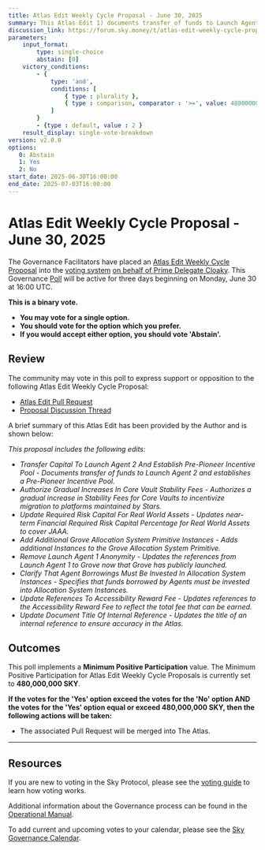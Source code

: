 ```yaml
---
title: Atlas Edit Weekly Cycle Proposal - June 30, 2025
summary: This Atlas Edit 1) documents transfer of funds to Launch Agent 2 and establishes a Pre-Pioneer Incentive Pool, 2) authorizes a gradual increase in Stability Fees for Core Vaults to incentivize migration to platforms maintained by Stars, 3) updates near-term Financial Required Risk Capital Percentage for Real World Assets to cover JAAA, 4) adds additional Instances to the Grove Allocation System Primitive, 5) updates the references from Launch Agent 1 to Grove now that Grove has publicly launched, 6) specifies that funds borrowed by Agents must be invested into Allocation System Instances, 7) updates references to the Accessibility Reward Fee to reflect the total fee that can be earned, 8) updates the title of an internal reference to ensure accuracy in the Atlas.
discussion_link: https://forum.sky.money/t/atlas-edit-weekly-cycle-proposal-week-of-2025-06-30/26744/
parameters:
    input_format:
        type: single-choice
        abstain: [0]
    victory_conditions:
        - {
            type: 'and',
            conditions: [
                { type : plurality },
                { type : comparison, comparator : '>=', value: 480000000 }
            ]
        }
        - {type : default, value : 2 }
    result_display: single-vote-breakdown
version: v2.0.0
options:
   0: Abstain
   1: Yes
   2: No
start_date: 2025-06-30T16:00:00
end_date: 2025-07-03T16:00:00
---
```


# Atlas Edit Weekly Cycle Proposal - June 30, 2025

The Governance Facilitators have placed an [Atlas Edit Weekly Cycle Proposal](https://sky-atlas.powerhouse.io/#A.1.9.2_Atlas_Edit_Weekly_Cycle-4a8ad9ad-5c5d-4994-9b46-f04c0e61ce59|0db30308) into the [voting system](https://vote.sky.money/polling) [on behalf of Prime Delegate Cloaky](https://forum.sky.money/t/atlas-edit-weekly-cycle-proposal-week-of-2025-06-30/26744/2). This Governance [Poll](https://sky-atlas.powerhouse.io/#A.1.9.2_Atlas_Edit_Weekly_Cycle-4a8ad9ad-5c5d-4994-9b46-f04c0e61ce59%7C0db30308) will be active for three days beginning on Monday, June 30 at 16:00 UTC.

**This is a binary vote.**

- **You may vote for a single option.**
- **You should vote for the option which you prefer.**
- **If you would accept either option, you should vote 'Abstain'.**

## Review

The community may vote in this poll to express support or opposition to the following Atlas Edit Weekly Cycle Proposal:

- [Atlas Edit Pull Request](https://github.com/sky-ecosystem/next-gen-atlas/pull/22)
- [Proposal Discussion Thread](https://forum.sky.money/t/atlas-edit-weekly-cycle-proposal-week-of-2025-06-30/26744/)

A brief summary of this Atlas Edit has been provided by the Author and is shown below:

_This proposal includes the following edits:_
- _Transfer Capital To Launch Agent 2 And Establish Pre-Pioneer Incentive Pool - Documents transfer of funds to Launch Agent 2 and establishes a Pre-Pioneer Incentive Pool._
- _Authorize Gradual Increases In Core Vault Stability Fees - Authorizes a gradual increase in Stability Fees for Core Vaults to incentivize migration to platforms maintained by Stars._
- _Update Required Risk Capital For Real World Assets - Updates near-term Financial Required Risk Capital Percentage for Real World Assets to cover JAAA._
- _Add Additional Grove Allocation System Primitive Instances - Adds additional Instances to the Grove Allocation System Primitive._
- _Remove Launch Agent 1 Anonymity - Updates the references from Launch Agent 1 to Grove now that Grove has publicly launched._
- _Clarify That Agent Borrowings Must Be Invested In Allocation System Instances - Specifies that funds borrowed by Agents must be invested into Allocation System Instances._
- _Update References To Accessibility Reward Fee - Updates references to the Accessibility Reward Fee to reflect the total fee that can be earned._
- _Update Document Title Of Internal Reference - Updates the title of an internal reference to ensure accuracy in the Atlas._

## Outcomes

This poll implements a **Minimum Positive Participation** value. The Minimum Positive Participation for Atlas Edit Weekly Cycle Proposals is currently set to **480,000,000 SKY**.

**If the votes for the 'Yes' option exceed the votes for the 'No' option AND the votes for the 'Yes' option equal or exceed 480,000,000 SKY, then the following actions will be taken:**

- The associated Pull Request will be merged into The Atlas.

---

## Resources

If you are new to voting in the Sky Protocol, please see the [voting guide](https://manual.makerdao.com/governance/voting-in-makerdao/on-chain-governance) to learn how voting works.

Additional information about the Governance process can be found in the [Operational Manual](https://manual.makerdao.com).

To add current and upcoming votes to your calendar, please see the [Sky Governance Calendar](https://manual.makerdao.com/makerdao/calendars/governance-calendar).
